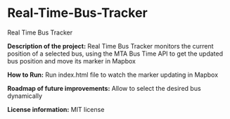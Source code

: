 # Real-Time-Bus-Tracker
Real Time Bus Tracker

**Description of the project:** 
Real Time Bus Tracker monitors the current position of a selected bus, using the MTA Bus Time API to get the updated bus position and move its marker in Mapbox

**How to Run:** 
Run index.html file to watch the marker updating in Mapbox

**Roadmap of future improvements:** 
Allow to select the desired bus dynamically

**License information:** 
MIT license
